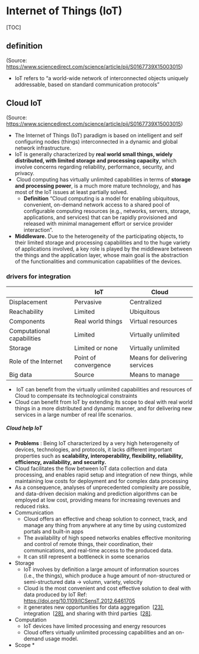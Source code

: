 # Internet of Things (IoT)

[TOC]

## definition

(Source: https://www.sciencedirect.com/science/article/pii/S0167739X15003015) 

* IoT refers to “a world-wide network of interconnected objects uniquely addressable, based on standard communication protocols”

  

## Cloud IoT

(Source: https://www.sciencedirect.com/science/article/pii/S0167739X15003015)

* The Internet of Things (IoT) paradigm is based on intelligent and self configuring nodes (things) interconnected in a dynamic and global network infrastructure.
* IoT is generally characterized by **real world small things, widely distributed, with limited storage and processing capacity**, which involve concerns regarding reliability, performance, security, and privacy.
*  Cloud computing has virtually unlimited capabilities in terms of **storage and processing power**, is a much more mature technology, and has most of the IoT issues at least partially solved.
  * **Definition** “Cloud computing is a model for enabling ubiquitous, convenient, on-demand network access to a shared pool of configurable computing resources (e.g., networks, servers, storage, applications, and services) that can be rapidly provisioned and released with minimal management effort or service provider interaction”.
* **Middleware.** Due to the heterogeneity of the participating objects, to their limited storage and processing capabilities and to the huge variety of applications involved, a key role is played by the middleware between the things and the application layer, whose main goal is the abstraction of the functionalities and communication capabilities of the devices.

### drivers for integration

|                            | IoT                  | Cloud                         |
| -------------------------- | -------------------- | ----------------------------- |
| Displacement               | Pervasive            | Centralized                   |
| Reachability               | Limited              | Ubiquitous                    |
| Components                 | Real world things    | Virtual resources             |
| Computational capabilities | Limited              | Virtually unlimited           |
| Storage                    | Limited or none      | Virtually unlimited           |
| Role of the Internet       | Point of convergence | Means for delivering services |
| Big data                   | Source               | Means to manage               |



*  IoT can benefit from the virtually unlimited capabilities and resources of Cloud to compensate its technological constraints 
* Cloud can benefit from IoT by extending its scope to deal with real world things in a more distributed and dynamic manner, and for delivering new services in a large number of real life scenarios.

##### Cloud help IoT

* **Problems** : Being IoT characterized by a very high heterogeneity of devices, technologies, and protocols, it lacks different important properties such as **scalability, interoperability, flexibility, reliability, efficiency, availability, and security.** 
* Cloud facilitates the flow between IoT data collection and data processing, and enables rapid setup and integration of new things, while maintaining low costs for deployment and for complex data processing  
* As a consequence, analyses of unprecedented complexity are possible, and data-driven decision making and prediction algorithms can be employed at low cost, providing means for increasing revenues and reduced risks.
* Communication
  * Cloud offers an effective and cheap solution to connect, track, and manage any thing from anywhere at any time by using customized portals and built-in apps 
  * The availability of high speed networks enables effective monitoring and control of remote things, their coordination, their communications, and real-time access to the produced data.
  * It can still represent a bottleneck in some scenarios
* Storage
  * IoT involves by definition a large amount of information sources (i.e., the things), which produce a huge amount of non-structured or semi-structured data -> volumn, variety, velocity
  * Cloud is the most convenient and cost effective solution to deal with data produced by IoT 
    Ref: https://doi.org/10.1109/ICSensT.2012.6461705
  * it generates new opportunities for data aggregation  [[23\]](https://www.sciencedirect.com/science/article/pii/S0167739X15003015#br000115), integration  [[28\]](https://www.sciencedirect.com/science/article/pii/S0167739X15003015#br000140), and sharing with third parties  [[28\]](https://www.sciencedirect.com/science/article/pii/S0167739X15003015#br000140).
* Computation
  * IoT devices have limited processing and energy resources
  * Cloud offers virtually unlimited processing capabilities and an on-demand usage model.
* Scope
  * 
